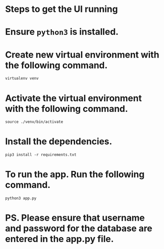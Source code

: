 # Steps to get the UI running

# Ensure ```python3``` is installed.

# Create new virtual environment with the following command.
```virtualenv venv```

# Activate the virtual environment with the following command.
```source ./venv/bin/activate```

# Install the dependencies.
```pip3 install -r requirements.txt```

# To run the app. Run the following command.
```python3 app.py```


# PS. Please ensure that username and password for the database are entered in the app.py file.